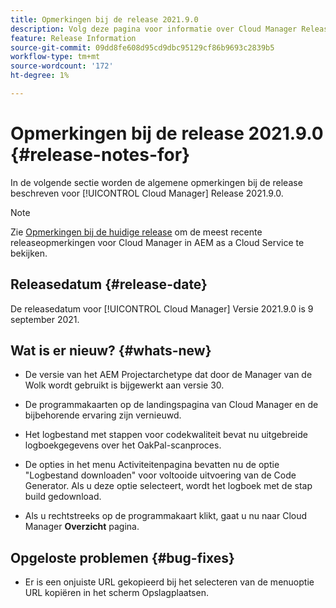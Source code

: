 ```yaml
---
title: Opmerkingen bij de release 2021.9.0
description: Volg deze pagina voor informatie over Cloud Manager Release 2021.9.0
feature: Release Information
source-git-commit: 09dd8fe608d95cd9dbc95129cf86b9693c2839b5
workflow-type: tm+mt
source-wordcount: '172'
ht-degree: 1%

---
```


# Opmerkingen bij de release 2021.9.0 {#release-notes-for}

In de volgende sectie worden de algemene opmerkingen bij de release beschreven voor [!UICONTROL Cloud Manager] Release 2021.9.0.

>[!NOTE]
>Zie [Opmerkingen bij de huidige release](https://experienceleague.adobe.com/docs/experience-manager-cloud-service/onboarding/getting-access/release-notes-cloud-manager/release-notes-cm-current.html?lang=en#getting-access) om de meest recente releaseopmerkingen voor Cloud Manager in AEM as a Cloud Service te bekijken.

## Releasedatum {#release-date}

De releasedatum voor [!UICONTROL Cloud Manager] Versie 2021.9.0 is 9 september 2021.

## Wat is er nieuw? {#whats-new}

* De versie van het AEM Projectarchetype dat door de Manager van de Wolk wordt gebruikt is bijgewerkt aan versie 30.

* De programmakaarten op de landingspagina van Cloud Manager en de bijbehorende ervaring zijn vernieuwd.

* Het logbestand met stappen voor codekwaliteit bevat nu uitgebreide logboekgegevens over het OakPal-scanproces.

* De opties in het menu Activiteitenpagina bevatten nu de optie &quot;Logbestand downloaden&quot; voor voltooide uitvoering van de Code Generator. Als u deze optie selecteert, wordt het logboek met de stap build gedownload.

* Als u rechtstreeks op de programmakaart klikt, gaat u nu naar Cloud Manager **Overzicht** pagina.

## Opgeloste problemen {#bug-fixes}

* Er is een onjuiste URL gekopieerd bij het selecteren van de menuoptie URL kopiëren in het scherm Opslagplaatsen.
